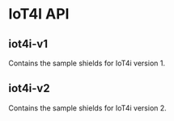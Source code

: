 # IoT4I API

## iot4i-v1

Contains the sample shields for IoT4i version 1.

## iot4i-v2

Contains the sample shields for IoT4i version 2.
